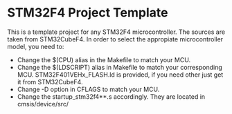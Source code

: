 # STM32F4 Project Template
This is a template project for any STM32F4 microcontroller. The sources are taken from STM32CubeF4. In order to select the appropiate microcontroller model, you need to:
 * Change the $(CPU) alias in the Makefile to match your MCU.
 * Change the $(LDSCRIPT) alias in Makefile to match your corresponding MCU. STM32F401VEHx_FLASH.ld is provided, if you need other just get it from STM32CubeF4.
 * Change -D option in CFLAGS to match your MCU.
 * Change the startup_stm32f4**.s accordingly. They are located in cmsis/device/src/
